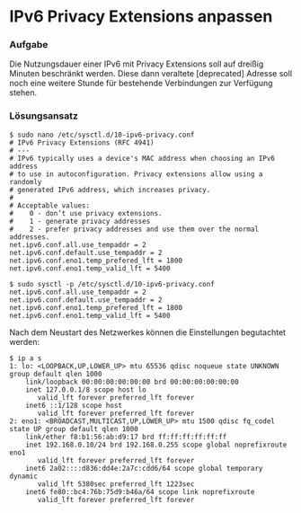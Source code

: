 # IPv6 Privacy Extensions anpassen

### Aufgabe
Die Nutzungsdauer einer IPv6 mit Privacy Extensions soll auf dreißig Minuten
beschränkt werden. Diese dann veraltete [deprecated] Adresse soll noch eine
weitere Stunde für bestehende Verbindungen zur Verfügung stehen.

### Lösungsansatz
```
$ sudo nano /etc/sysctl.d/10-ipv6-privacy.conf
# IPv6 Privacy Extensions (RFC 4941)
# ---
# IPv6 typically uses a device's MAC address when choosing an IPv6 address
# to use in autoconfiguration. Privacy extensions allow using a randomly
# generated IPv6 address, which increases privacy.
#
# Acceptable values:
#    0 - don’t use privacy extensions.
#    1 - generate privacy addresses
#    2 - prefer privacy addresses and use them over the normal addresses.
net.ipv6.conf.all.use_tempaddr = 2
net.ipv6.conf.default.use_tempaddr = 2
net.ipv6.conf.eno1.temp_prefered_lft = 1800
net.ipv6.conf.eno1.temp_valid_lft = 5400

$ sudo sysctl -p /etc/sysctl.d/10-ipv6-privacy.conf
net.ipv6.conf.all.use_tempaddr = 2
net.ipv6.conf.default.use_tempaddr = 2
net.ipv6.conf.eno1.temp_prefered_lft = 1800
net.ipv6.conf.eno1.temp_valid_lft = 5400
```

Nach dem Neustart des Netzwerkes können die Einstellungen begutachtet werden:
```
$ ip a s
1: lo: <LOOPBACK,UP,LOWER_UP> mtu 65536 qdisc noqueue state UNKNOWN group default qlen 1000
    link/loopback 00:00:00:00:00:00 brd 00:00:00:00:00:00
    inet 127.0.0.1/8 scope host lo
       valid_lft forever preferred_lft forever
    inet6 ::1/128 scope host 
       valid_lft forever preferred_lft forever
2: eno1: <BROADCAST,MULTICAST,UP,LOWER_UP> mtu 1500 qdisc fq_codel state UP group default qlen 1000
    link/ether f8:b1:56:ab:d9:17 brd ff:ff:ff:ff:ff:ff
    inet 192.168.0.10/24 brd 192.168.0.255 scope global noprefixroute eno1
       valid_lft forever preferred_lft forever
    inet6 2a02::::d836:dd4e:2a7c:cdd6/64 scope global temporary dynamic 
       valid_lft 5380sec preferred_lft 1223sec
    inet6 fe80::bc4:76b:75d9:b46a/64 scope link noprefixroute 
       valid_lft forever preferred_lft forever
```
